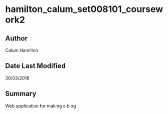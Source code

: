 # hamilton_calum_set008101_coursework2

## Author
Calum Hamilton

## Date Last Modified
30/03/2018

## Summary
Web application for making a blog